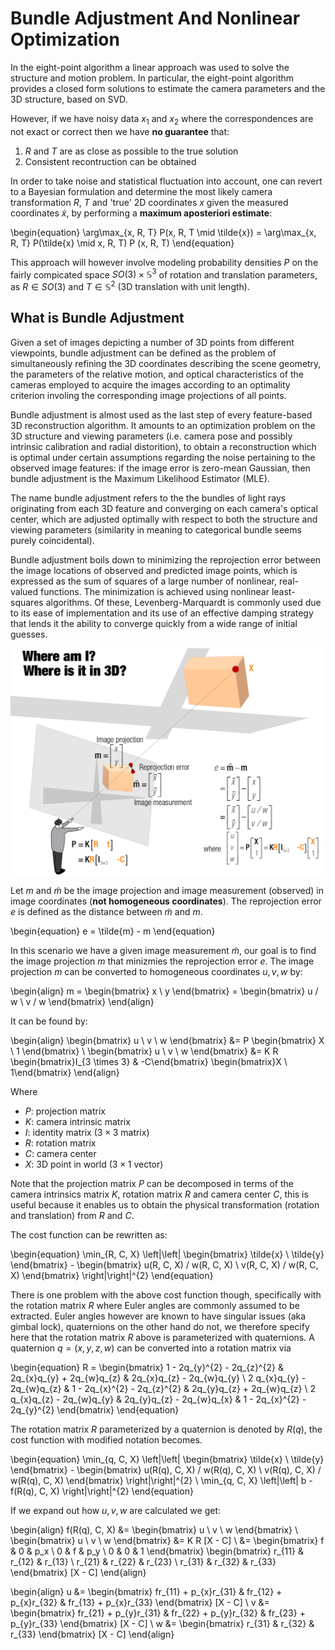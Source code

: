 # Bundle Adjustment And Nonlinear Optimization

In the eight-point algorithm a linear approach was used to solve the structure
and motion problem. In particular, the eight-point algorithm provides a closed
form solutions to estimate the camera parameters and the 3D structure, based on
SVD.

However, if we have noisy data $x_{1}$ and $x_{2}$ where the correspondences
are not exact or correct then we have **no guarantee** that:

1. $R$ and $T$ are as close as possible to the true solution
2. Consistent recontruction can be obtained

In order to take noise and statistical fluctuation into account, one can revert
to a Bayesian formulation and determine the most likely camera transformation
$R$, $T$ and 'true' 2D coordinates $x$ given the measured coordinates
$\tilde{x}$, by performing a **maximum aposteriori estimate**:

\begin{equation}
    \arg\max_{x, R, T} P(x, R, T \mid \tilde{x}) =
        \arg\max_{x, R, T} P(\tilde{x} \mid x, R, T) P (x, R, T)
\end{equation}

This approach will however involve modeling probability densities $P$ on the
fairly compicated space $SO(3) \times \mathbb{S}^{3}$ of rotation and
translation parameters, as $R \in SO(3)$ and $T \in \mathbb{S}^{2}$ (3D
translation with unit length).



## What is Bundle Adjustment
Given a set of images depicting a number of 3D points from different
viewpoints, bundle adjustment can be defined as the problem of simultaneously
refining the 3D coordinates describing the scene geometry, the parameters of
the relative motion, and optical characteristics of the cameras employed to
acquire the images according to an optimality criterion involing the
corresponding image projections of all points.

Bundle adjustment is almost used as the last step of every feature-based 3D
reconstruction algorithm. It amounts to an optimization problem on the 3D
structure and viewing parameters (i.e. camera pose and possibly intrinsic
calibration and radial distorition), to obtain a reconstruction which is
optimal under certain assumptions regarding the noise pertaining to the
observed image features: if the image error is zero-mean Gaussian, then bundle
adjustment is the Maximum Likelihood Estimator (MLE).

The name bundle adjustment refers to the the bundles of light rays originating
from each 3D feature and converging on each camera's optical center, which are
adjusted optimally with respect to both the structure and viewing parameters
(similarity in meaning to categorical bundle seems purely coincidental).

Bundle adjustment boils down to minimizing the reprojection error between the
image locations of observed and predicted image points, which is expressed as
the sum of squares of a large number of nonlinear, real-valued functions. The
minimization is achieved using nonlinear least-squares algorithms. Of these,
Levenberg-Marquardt is commonly used due to its ease of implementation and its
use of an effective damping strategy that lends it the ability to converge
quickly from a wide range of initial guesses.

![Reprojection Error](images/reprojection_error.png)

Let $m$ and $\tilde{m}$ be the image projection and image measurement
(observed) in image coordinates (**not homogeneous coordinates**). The
reprojection error $e$ is defined as the distance between $\tilde{m}$ and $m$.

\begin{equation}
    e = \tilde{m} - m
\end{equation}

In this scenario we have a given image measurement $\tilde{m}$, our goal is to
find the image projection $m$ that minizmies the reprojection error $e$. The
image projection $m$ can be converted to homogeneous coordinates $u, v, w$ by:

\begin{align}
      m =
        \begin{bmatrix}
            x \\
            y
        \end{bmatrix}
      =
        \begin{bmatrix}
            u / w \\
            v / w
        \end{bmatrix}
\end{align}

It can be found by:

\begin{align}
    \begin{bmatrix}
        u \\
        v \\
        w
    \end{bmatrix} &=
    P
    \begin{bmatrix}
        X \\
        1
    \end{bmatrix} \\ 
    \begin{bmatrix}
        u \\
        v \\
        w
    \end{bmatrix} &=
    K
    R
    \begin{bmatrix}I_{3 \times 3} & -C\end{bmatrix}
    \begin{bmatrix}X \\ 1\end{bmatrix}
\end{align}

Where

- $P$: projection matrix
- $K$: camera intrinsic matrix
- $I$: identity matrix ($3 \times 3$ matrix)
- $R$: rotation matrix
- $C$: camera center
- $X$: 3D point in world ($3 \times 1$ vector)

Note that the projection matrix $P$ can be decomposed in terms of the camera
intrinsics matrix $K$, rotation matrix $R$ and camera center $C$, this is
useful because it enables us to obtain the physical transformation (rotation
and translation) from $R$ and $C$.

The cost function can be rewritten as:

\begin{equation}
    \min_{R, C, X} \left|\left|
        \begin{bmatrix}
            \tilde{x} \\
            \tilde{y}
        \end{bmatrix} -
        \begin{bmatrix}
            u(R, C, X) / w(R, C, X) \\
            v(R, C, X) / w(R, C, X)
        \end{bmatrix}
    \right|\right|^{2}
\end{equation}

There is one problem with the above cost function though, specifically with the
rotation matrix $R$ where Euler angles are commonly assumed to be extracted.
Euler angles however are known to have singular issues (aka gimbal lock),
quaternions on the other hand do not, we therefore specify here that the
rotation matrix $R$ above is parameterized with quaternions.  A quaternion $q =
(x, y, z, w)$ can be converted into a rotation matrix via

\begin{equation}
    R = \begin{bmatrix}
        1 - 2q_{y}^{2} - 2q_{z}^{2}
            & 2q_{x}q_{y} + 2q_{w}q_{z}
            & 2q_{x}q_{z} - 2q_{w}q_{y} \\
        2 q_{x}q_{y} - 2q_{w}q_{z}
            & 1 - 2q_{x}^{2} - 2q_{z}^{2}
            &  2q_{y}q_{z} + 2q_{w}q_{z} \\
        2 q_{x}q_{z} - 2q_{w}q_{y}
            & 2q_{y}q_{z} - 2q_{w}q_{x}
            & 1 - 2q_{x}^{2} - 2q_{y}^{2}
    \end{bmatrix}
\end{equation}

The rotation matrix $R$ parameterized by a quaternion is denoted by $R(q)$, the
cost function with modified notation becomes.

\begin{equation}
    \min_{q, C, X} \left|\left|
        \begin{bmatrix}
            \tilde{x} \\
            \tilde{y}
        \end{bmatrix} -
        \begin{bmatrix}
            u(R(q), C, X) / w(R(q), C, X) \\
            v(R(q), C, X) / w(R(q), C, X)
        \end{bmatrix}
    \right|\right|^{2} \\
    \min_{q, C, X} \left|\left|
        b - f(R(q), C, X)
    \right|\right|^{2}
\end{equation}

If we expand out how $u, v, w$ are calculated we get:

\begin{align}
    f(R(q), C, X) &=
    \begin{bmatrix}
        u \\
        v \\
        w
    \end{bmatrix} \\
    \begin{bmatrix}
        u \\
        v \\
        w
    \end{bmatrix}
    &= K R [X - C] \\
    &= \begin{bmatrix}
        f & 0 & p_x \\
        0 & f & p_y \\
        0 & 0 & 1
    \end{bmatrix}
    \begin{bmatrix}
        r_{11} & r_{12} & r_{13} \\
        r_{21} & r_{22} & r_{23} \\
        r_{31} & r_{32} & r_{33}
    \end{bmatrix}
    [X - C]
\end{align}

\begin{align}
    u &= \begin{bmatrix}
        fr_{11} + p_{x}r_{31} &
        fr_{12} + p_{x}r_{32} &
        fr_{13} + p_{x}r_{33}
    \end{bmatrix} [X - C] \\
    v &= \begin{bmatrix}
        fr_{21} + p_{y}r_{31} &
        fr_{22} + p_{y}r_{32} &
        fr_{23} + p_{y}r_{33}
    \end{bmatrix} [X - C] \\
    w &= \begin{bmatrix} r_{31} & r_{32} & r_{33} \end{bmatrix} [X - C]
\end{align}
